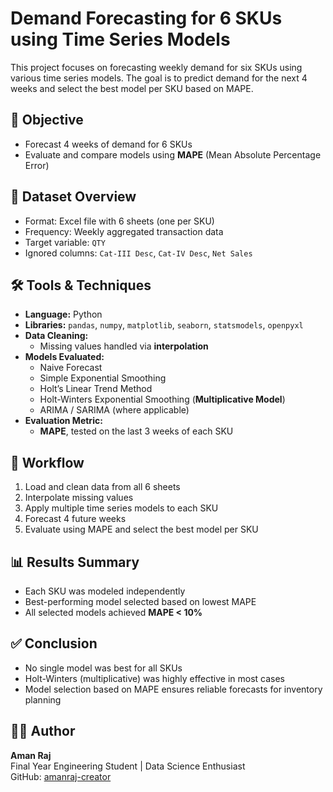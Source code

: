 # Demand Forecasting for 6 SKUs using Time Series Models

This project focuses on forecasting weekly demand for six SKUs using various time series models. The goal is to predict demand for the next 4 weeks and select the best model per SKU based on MAPE.

## 🎯 Objective

- Forecast 4 weeks of demand for 6 SKUs  
- Evaluate and compare models using **MAPE** (Mean Absolute Percentage Error)

## 📂 Dataset Overview

- Format: Excel file with 6 sheets (one per SKU)
- Frequency: Weekly aggregated transaction data  
- Target variable: `QTY`  
- Ignored columns: `Cat-III Desc`, `Cat-IV Desc`, `Net Sales`

## 🛠️ Tools & Techniques

- **Language:** Python  
- **Libraries:** `pandas`, `numpy`, `matplotlib`, `seaborn`, `statsmodels`, `openpyxl`
- **Data Cleaning:**  
  - Missing values handled via **interpolation**
- **Models Evaluated:**  
  - Naive Forecast  
  - Simple Exponential Smoothing  
  - Holt’s Linear Trend Method  
  - Holt-Winters Exponential Smoothing (**Multiplicative Model**)  
  - ARIMA / SARIMA (where applicable)  
- **Evaluation Metric:**  
  - **MAPE**, tested on the last 3 weeks of each SKU

## 🔁 Workflow

1. Load and clean data from all 6 sheets
2. Interpolate missing values
3. Apply multiple time series models to each SKU
4. Forecast 4 future weeks
5. Evaluate using MAPE and select the best model per SKU

## 📊 Results Summary

- Each SKU was modeled independently
- Best-performing model selected based on lowest MAPE
- All selected models achieved **MAPE < 10%**

## ✅ Conclusion

- No single model was best for all SKUs  
- Holt-Winters (multiplicative) was highly effective in most cases  
- Model selection based on MAPE ensures reliable forecasts for inventory planning

## 👨‍💻 Author

**Aman Raj**  
Final Year Engineering Student | Data Science Enthusiast  
GitHub: [amanraj-creator](https://github.com/amanraj-creator)
